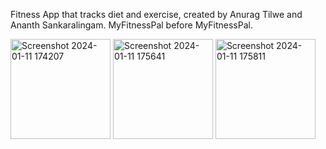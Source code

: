 Fitness App that tracks diet and exercise, created by Anurag Tilwe and Ananth Sankaralingam. MyFitnessPal before MyFitnessPal.



<img width="160" alt="Screenshot 2024-01-11 174207" src="https://github.com/AnanthSankaralingam/FitnessApp/assets/79415395/07ec5ad7-f19a-4544-890e-5b479107396e">
<img width="160" alt="Screenshot 2024-01-11 175641" src="https://github.com/AnanthSankaralingam/FitnessApp/assets/79415395/aea563da-2380-40cf-9d6b-f6e1b67fac88">
<img width="160" alt="Screenshot 2024-01-11 175811" src="https://github.com/AnanthSankaralingam/FitnessApp/assets/79415395/9e7a53ad-2bc6-4256-9510-371cb7a02104">

